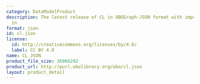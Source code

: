 ```yaml
---
category: DataModelProduct
description: The latest release of CL in OBOGraph-JSON format with imports merged
  in
format: json
id: cl.json
license:
  id: http://creativecommons.org/licenses/by/4.0/
  label: CC BY 4.0
name: CL JSON
product_file_size: 36966292
product_url: http://purl.obolibrary.org/obo/cl.json
layout: product_detail
---
```

